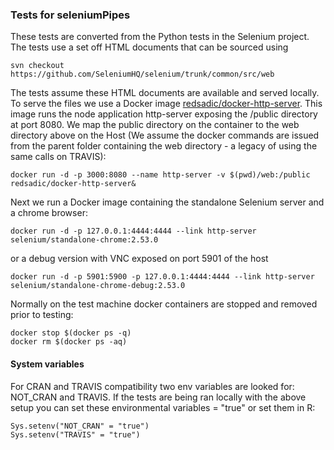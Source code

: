 ### Tests for seleniumPipes

These tests are converted from the Python tests in the Selenium project. The tests use a set off
HTML documents that can be sourced using

```
svn checkout https://github.com/SeleniumHQ/selenium/trunk/common/src/web
```

The tests assume these HTML documents are available and served locally. To serve the files we
use a Docker image [redsadic/docker-http-server](https://hub.docker.com/r/redsadic/docker-http-server/).
This image runs the node application http-server exposing the /public directory at port 8080. We map the
public directory on the container to the web directory above on the Host (We assume the docker commands are issued from the parent folder containing the web directory - a legacy of using the same calls on TRAVIS):

```
docker run -d -p 3000:8080 --name http-server -v $(pwd)/web:/public redsadic/docker-http-server&
```

Next we run a Docker image containing the standalone Selenium server and a chrome browser:

```
docker run -d -p 127.0.0.1:4444:4444 --link http-server selenium/standalone-chrome:2.53.0

```

or a debug version with VNC exposed on port 5901 of the host

```
docker run -d -p 5901:5900 -p 127.0.0.1:4444:4444 --link http-server selenium/standalone-chrome-debug:2.53.0

```

Normally on the test machine docker containers are stopped and removed prior to testing:

```
docker stop $(docker ps -q)
docker rm $(docker ps -aq)
```
#### System variables

For CRAN and TRAVIS compatibility two env variables are looked for: NOT_CRAN and 
TRAVIS. If the tests are being ran locally with the above setup you can set these environmental variables = "true" or set them in R:

```
Sys.setenv("NOT_CRAN" = "true")
Sys.setenv("TRAVIS" = "true")
```
